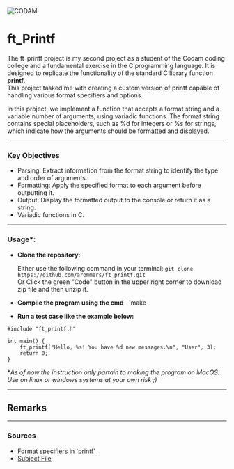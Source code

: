 <img src="https://i.imgur.com/HG66CCx.png?raw=true" alt="CODAM" style="max-width: 50%;">

# ft_Printf

The ft_printf project is my second project as a student of the Codam coding college and a fundamental exercise in the C programming language. It is designed to replicate the functionality of the standard C library function **printf**.  
This project tasked me with creating a custom version of printf capable of handling various format specifiers and options.

In this project, we implement a function that accepts a format string and a variable number of arguments, using variadic functions. The format string contains special placeholders, such as %d for integers or %s for strings, which indicate how the arguments should be formatted and displayed.

---

### Key Objectives
- Parsing: Extract information from the format string to identify the type and order of arguments.
- Formatting: Apply the specified format to each argument before outputting it.
- Output: Display the formatted output to the console or return it as a string.
- Variadic functions in C.

---

### Usage*:

- **Clone the repository:**

  Either use the following command in your terminal: `git clone https://github.com/arommers/ft_printf.git`  
  Or Click the green "Code" button in the upper right corner to download zip file and then unzip it.
- **Compile the program using the cmd** &nbsp;&nbsp;`make
- **Run a test case like the example below:**

```
#include "ft_printf.h"

int main() {
    ft_printf("Hello, %s! You have %d new messages.\n", "User", 3);
    return 0;
}
```

**As of now the instruction only partain to making the program on MacOS. Use on linux or windows systems at your own risk ;)*

---

## Remarks

---

### Sources

- [Format specifiers in 'printf'](https://cplusplus.com/reference/cstdio/printf/)
- [Subject File](https://cdn.intra.42.fr/pdf/pdf/99964/en.subject.pdf)


